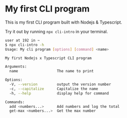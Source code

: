 # My first CLI program

This is my first CLI program built with Nodejs & Typescript.

Try it out by running `npx cli-intro` in your terminal.

```bash
user at 192 in ~
$ npx cli-intro -h
Usage: My cli program [options] [command] <name>

My first Nodejs x Typescript CLI program

Arguments:
  name                  The name to print

Options:
  -V, --version         output the version number
  -c, --capitalize      Capitalize the name
  -h, --help            display help for command

Commands:
  add <numbers...>      Add numbers and log the total
  get-max <numbers...>  Get the max number
```
